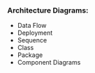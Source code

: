 ### Architecture Diagrams: 
- Data Flow 
- Deployment 
- Sequence 
- Class
- Package 
- Component Diagrams 

